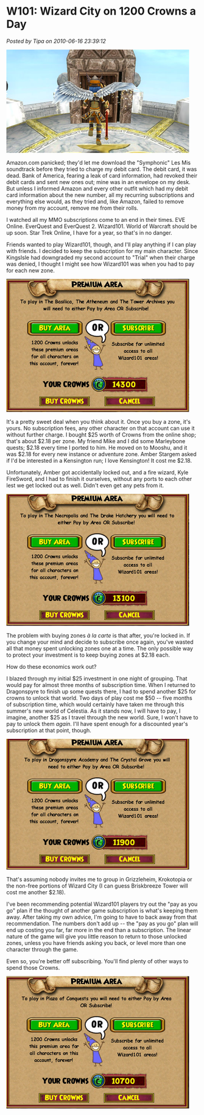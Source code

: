 # W101: Wizard City on 1200 Crowns a Day

*Posted by Tipa on 2010-06-16 23:39:12*

![](../../../uploads/2010/06/WizardGraphicalClient-2010-06-16-18-38-58-46.jpg "The Spiral doesn't want her")

Amazon.com panicked; they'd let me download the "Symphonic" Les Mis soundtrack before they tried to charge my debit card. The debit card, it was dead. Bank of America, fearing a leak of card information, had revoked their debit cards and sent new ones out; mine was in an envelope on my desk. But unless I informed Amazon and every other outfit which had my debit card information about the new number, all my recurring subscriptions and everything else would, as they tried and, like Amazon, failed to remove money from my account, remove me from their rolls.

I watched all my MMO subscriptions come to an end in their times. EVE Online. EverQuest and EverQuest 2. Wizard101. World of Warcraft should be up soon. Star Trek Online, I have for a year, so that's in no danger.

Friends wanted to play Wizard101, though, and I'll play anything if I can play with friends. I decided to keep the subscription for my main character. Since KingsIsle had downgraded my second account to "Trial" when their charge was denied, I thought I might see how Wizard101 was when you had to pay for each new zone.

![](../../../uploads/2010/06/WizardGraphicalClient-2010-06-16-18-40-12-41.jpg "Buying The Basilica, the Atheneum, and the Tower Archives")

It's a pretty sweet deal when you think about it. Once you buy a zone, it's yours. No subscription fees, any other character on that account can use it without further charge. I bought $25 worth of Crowns from the online shop; that's about $2.18 per zone. My friend Mike and I did some Marleybone quests; $2.18 every time I ported to him. He moved on to Mooshu, and it was $2.18 for every new instance or adventure zone. Amber Stargem asked if I'd be interested in a Kensington run; I love Kensington! It cost me $2.18.

Unfortunately, Amber got accidentally locked out, and a fire wizard, Kyle FireSword, and I had to finish it ourselves, without any ports to each other lest we get locked out as well. Didn't even get any pets from it.

![](../../../uploads/2010/06/WizardGraphicalClient-2010-06-16-18-51-06-65.jpg "Buying the Necropolis and the Drake Hatchery")

The problem with buying zones *à la carte* is that after, you're locked in. If you change your mind and decide to subscribe once again, you've wasted all that money spent unlocking zones one at a time. The only possible way to protect your investment is to keep buying zones at $2.18 each.

How do these economics work out?

I blazed through my initial $25 investment in one night of grouping. That would pay for almost three months of subscription time. When I returned to Dragonspyre to finish up some quests there, I had to spend another $25 for crowns to unlock that world. Two days of play cost me $50 -- five months of subscription time, which would certainly have taken me through this summer's new world of Celestia. As it stands now, I will have to pay, I imagine, another $25 as I travel through the new world. Sure, I won't have to pay to unlock them *again*. I'll have spent enough for a discounted year's subscription at that point, though.

![](../../../uploads/2010/06/WizardGraphicalClient-2010-06-16-19-02-44-85.jpg "Buying Dragonspyre Academy and the Crystal Grove")

That's assuming nobody invites me to group in Grizzleheim, Krokotopia or the non-free portions of Wizard City (I can guess Briskbreeze Tower will cost me another $2.18).

I've been recommending potential Wizard101 players try out the "pay as you go" plan if the thought of another game subscription is what's keeping them away. After taking my own advice, I'm going to have to back away from that recommendation. The numbers don't add up -- the "pay as you go" plan will end up costing you far, far more in the end than a subscription. The linear nature of the game will give you little reason to return to those unlocked zones, unless you have friends asking you back, or level more than one character through the game.

Even so, you're better off subscribing. You'll find plenty of other ways to spend those Crowns.

![](../../../uploads/2010/06/WizardGraphicalClient-2010-06-16-19-10-58-43.jpg "Buying Plaza of Conquests")

